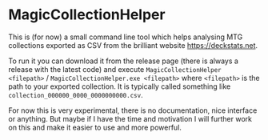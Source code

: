 # MagicCollectionHelper

This is (for now) a small command line tool which helps analysing MTG collections exported as CSV
from the brilliant website <https://deckstats.net>.

To run it you can download it from the release page (there is always a release with the latest code)
and execute `MagicCollectionHelper <filepath>` / `MagicCollectionHelper.exe <filepath>`
where `<filepath>` is the path to your exported collection. It is typically called something
like `collection_000000_0000_0000000000.csv`.

For now this is very experimental, there is no documentation, nice interface or anything. But maybe
if I have the time and motivation I will further work on this and make it easier to use and more
powerful.
